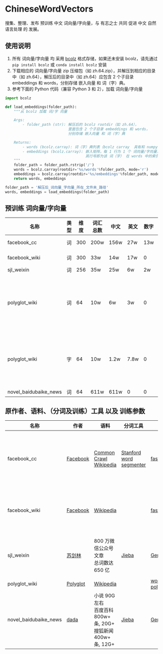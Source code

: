 # ChineseWordVectors
搜集、整理、发布 预训练 中文 词向量/字向量，与 有志之士 共同 促进 中文 自然语言处理 的 发展。

## 使用说明
1. 所有 词向量/字向量 均 采用 [bcolz](http://bcolz.blosc.org/en/latest/) 格式存储，如果还未安装 bcolz，请先通过 `pip install bcolz` 或 `conda install bcolz` 安装
2. 下载相应的 词向量/字向量 zip 压缩包（如 zh.64.zip），并解压到相应的目录中（如 zh.64），解压后的目录中（如 zh.64）应包含 2 个子目录 embeddings 和 words，分别存储 嵌入向量 和 词（字）典。
3. 参考下面的 Python 代码（兼容 Python 3 和 2），加载 词向量/字向量

```python
import bcolz

def load_embeddings(folder_path):
    """从 bcolz 加载 词/字 向量

    Args:
        - folder_path (str): 解压后的 bcolz rootdir（如 zh.64），
                             里面包含 2 个子目录 embeddings 和 words，
                             分别存储 嵌入向量 和 词（字）典

    Returns:
        - words (bcolz.carray): 词（字）典列表（bcolz carray  具有和 numpy array 类似的接口）
        - embeddings (bcolz.carray): 嵌入矩阵，每 1 行为 1 个 词向量/字向量，
                                     其行号即为该 词（字） 在 words 中的索引编号
    """
    folder_path = folder_path.rstrip('/')
    words = bcolz.carray(rootdir='%s/words'%folder_path, mode='r')
    embeddings = bcolz.carray(rootdir='%s/embeddings'%folder_path, mode='r')
    return words, embeddings

folder_path = '解压后_词向量_字向量_所在_文件夹_路径'
words, embeddings = load_embeddings(folder_path)
```    

## 预训练 词向量/字向量

| 名称 | 类型 | 维度 | 词汇总数 | 中文 | 英文 | 数字 | 其他 | 简体 | 繁体 | 全角 | 半角 | 大写 | 小写 | 数字 | 特殊符号 |
| ---- | ---- | ---- | -------- | ---- | ---- | ---- | ---- | ---- | ---- | ---- | ---- | ---- | ---- | ---- | -------- |
| facebook_cc | 词 | 300 | 200w | 156w | 27w | 13w | 3.3w | ✔ | ✔ | ✔ | ✔ | ✔ | ✔ | ✔ | 句末 </s\> |
| facebook_wiki | 词 | 300 | 33w | 14w | 17w | 0 | 1.6w | ✔ | ✔ | ✔ | ✔ | ✘ | ✔ | ✘ | 句末 </s\> |
| sjl_weixin | 词 | 256 | 35w | 25w | 6w | 2w | 0.3w | ✔ | ✔ | ✔ | ✔ | ✔ | ✔ | ✔ | 换行 \n |
| polyglot_wiki | 词 | 64 | 10w | 6w | 3w | 0 | 0.2w | ✔ | ✔ | ✔ | ✔ | ✔ | ✔ | ✘ | 未知 <UNK\>, 句首 <S\>, 句末 </S\>, 补全 <PAD\> |
| polyglot_wiki | 字 | 64 | 10w | 1.2w | 7.8w | 0 | 0.9w | ✔ | ✔ | ✔ | ✔ | ✔ | ✔ | ✘ | 未知 <UNK\>, 句首 <S\>, 句末 </S\>, 补全 <PAD\> |
| novel_baidubaike_news | 词 | 64 | 611w | 611w | 0 | 0 | 0 | ✔ | ✘ | ✘ | ✘ | ✘ | ✘ | ✘ |

## 原作者、语料、（分词及训练）工具 以及 训练参数

| 名称 | 作者 | 语料 | 分词工具 | 训练工具 | 训练参数 |
| ---- | ---- | ---- | ---- | ---- | ---- |
| facebook_cc | [Facebook](https://fasttext.cc/docs/en/crawl-vectors.html)| [Common Crawl](http://commoncrawl.org/) <br /> [Wikipedia](https://www.wikipedia.org/) | [Stanford word segmenter](https://nlp.stanford.edu/software/segmenter.html) | [fastText](https://fasttext.cc/) | CBOW with position-weights, character n-grams of length 5 <br /> window of size 5 and 10 negatives |
| facebook_wiki | [Facebook](https://fasttext.cc/docs/en/pretrained-vectors.html) | [Wikipedia](https://www.wikipedia.org/) | | [fastText](https://fasttext.cc/) | 论文 [Enriching Word Vectors with Subword Information](https://arxiv.org/abs/1607.04606) 中的默认设置 |
| sjl_weixin | [苏剑林](https://kexue.fm/archives/4304) | 800 万微信公众号文章 <br /> 总词数达 650 亿 | [Jieba](https://github.com/fxsjy/jieba) | [Gensim](https://radimrehurek.com/gensim/) | Skip-Gram, Huffman Softmax, 窗口大小 10, 最小词频 64, 迭代 10 次 |
| polyglot_wiki | [Polyglot](https://sites.google.com/site/rmyeid/projects/polyglot) | [Wikipedia](https://www.wikipedia.org/) | | [word2embeddings](https://bitbucket.org/aboSamoor/word2embeddings) <br /> [polyglot2](http://polyglot2.readthedocs.org/) |
| novel_baidubaike_news | [dada](https://weibo.com/p/23041816d74e01f0102x77v) | 小说 90G 左右 <br /> 百度百科 800w+ 条, 20G+ <br /> 搜狐新闻 400w+ 条, 12G+ | [Jieba](https://github.com/fxsjy/jieba)| [Gensim](https://radimrehurek.com/gensim/) |  window=5, min_count=5, 其他为 Word2Vec 默认参数 |
